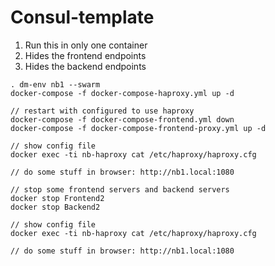 # Consul-template

1. Run this in only one container
2. Hides the frontend endpoints
3. Hides the backend endpoints

```
. dm-env nb1 --swarm
docker-compose -f docker-compose-haproxy.yml up -d

// restart with configured to use haproxy
docker-compose -f docker-compose-frontend.yml down
docker-compose -f docker-compose-frontend-proxy.yml up -d

// show config file
docker exec -ti nb-haproxy cat /etc/haproxy/haproxy.cfg

// do some stuff in browser: http://nb1.local:1080

// stop some frontend servers and backend servers
docker stop Frontend2
docker stop Backend2

// show config file
docker exec -ti nb-haproxy cat /etc/haproxy/haproxy.cfg

// do some stuff in browser: http://nb1.local:1080
```


